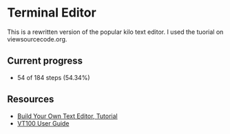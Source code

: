 # Terminal Editor

This is a rewritten version of the popular kilo text editor.
I used the tuorial on viewsourcecode.org.

## Current progress

- 54 of 184 steps (54.34%)

## Resources

- [Build Your Own Text Editor, Tutorial](https://viewsourcecode.org/snaptoken/kilo)
- [VT100 User Guide](https://vt100.net/docs/vt100-ug)
